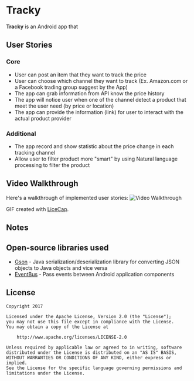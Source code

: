 # Tracky 
**Tracky** is an Android app that 


## User Stories

### Core

- User can post an item that they want to track the price
- User can choose which channel they want to track (Ex. Amazon.com or a Facebook trading group suggest by the App)
- The app can grab information from API know the price history 
- The app will notice user when one of the channel detect a product that meet the user need (by price or location)
- The app can provide the information (link) for user to interact with the actual product provider

### Additional

- The app record and show statistic about the price change in each tracking channel
- Allow user to filter product more "smart" by using Natural language processing to filter the product

## Video Walkthrough

Here's a walkthrough of implemented user stories:
<img src='http://i.imgur.com/e0Yr5Vy.png' title='Video Walkthrough' width='' alt='Video Walkthrough' />


GIF created with [LiceCap](http://www.cockos.com/licecap/).


## Notes


## Open-source libraries used

- [Gson](https://github.com/google/gson) - Java serialization/deserialization library for converting JSON objects to Java objects and vice versa
- [EventBus](http://greenrobot.org/eventbus/) - Pass events between Android application components


## License

    Copyright 2017 

    Licensed under the Apache License, Version 2.0 (the "License");
    you may not use this file except in compliance with the License.
    You may obtain a copy of the License at

        http://www.apache.org/licenses/LICENSE-2.0

    Unless required by applicable law or agreed to in writing, software
    distributed under the License is distributed on an "AS IS" BASIS,
    WITHOUT WARRANTIES OR CONDITIONS OF ANY KIND, either express or implied.
    See the License for the specific language governing permissions and
    limitations under the License.

